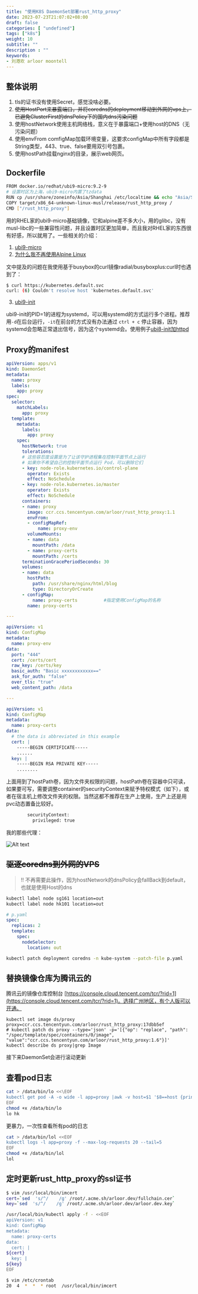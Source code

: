 ```yaml
---
title: "使用K8S DaemonSet部署rust_http_proxy"
date: 2023-07-23T21:07:02+08:00
draft: false
categories: [ "undefined"]
tags: ["k8s"]
weight: 10
subtitle: ""
description : ""
keywords:
- 刘港欢 arloor moontell
---
```


## 整体说明

1. tls的证书没有使用Secret，感觉没啥必要。
2. ~~使用HostPort来暴露端口，并将coredns的deployment移动到外网的vps上，已避免ClusterFirst的dnsPolicy下的国内dns污染问题~~
3. 使用hostNetwork使用主机网络栈，意义在于暴露端口+使用host的DNS（无污染问题）
4. 使用envFrom comfigMap加载环境变量，这要求configMap中所有字段都是String类型，443、true、false要用双引号包裹。
5. 使用hostPath挂载nginx的目录，展示web网页。

## Dockerfile

```bash
FROM docker.io/redhat/ubi9-micro:9.2-9
# 设置时区为上海，ubi9-micro内置了tzdata 
RUN cp /usr/share/zoneinfo/Asia/Shanghai /etc/localtime && echo "Asia/Shanghai" > /etc/timezone
COPY target/x86_64-unknown-linux-musl/release/rust_http_proxy /
CMD ["/rust_http_proxy"]
```

用的RHEL家的ubi9-micro基础镜像，它和alpine差不多大小，用的glibc，没有musl-libc的一些兼容性问题，并且设置时区更加简单，而且我对RHEL家的东西很有好感，所以就用了。一些相关的介绍：


1. [ubi9-micro](https://catalog.redhat.com/software/containers/ubi9/ubi-micro/615bdf943f6014fa45ae1b58?container-tabs=overview)
2. [为什么我不再使用Alpine Linux](https://www.51cto.com/article/751174.html)

文中提及的问题在我使用基于busybox的curl镜像radial/busyboxplus:curl时也遇到了：

```bash
$ curl https://kubernetes.default.svc
curl: (6) Couldn't resolve host 'kubernetes.default.svc'
```

3. [ubi9-init](https://catalog.redhat.com/software/containers/ubi9-init/6183297540a2d8e95c82e8bd) 

ubi9-init的PID=1的进程为systemd，可以用systemd的方式运行多个进程。推荐用`-d`在后台运行，`-it`在前台的方式没有办法通过 `ctrl + c` 停止容器，因为systemd会忽略正常退出信号，因为这个systemd会。使用例子[ubi8-init加httpd](https://access.redhat.com/documentation/zh-cn/red_hat_enterprise_linux/8/html/building_running_and_managing_containers/assembly_adding-software-to-a-ubi-container_building-running-and-managing-containers#using-the-ubi-init-images_assembly_adding-software-to-a-ubi-container)





## Proxy的manifest

```yaml
apiVersion: apps/v1
kind: DaemonSet
metadata:
  name: proxy
  labels:
    app: proxy
spec:
  selector:
    matchLabels:
      app: proxy
  template:
    metadata:
      labels:
        app: proxy
    spec:
      hostNetwork: true
      tolerations:
      # 这些容忍度设置是为了让该守护进程集在控制平面节点上运行
      # 如果你不希望自己的控制平面节点运行 Pod，可以删除它们
      - key: node-role.kubernetes.io/control-plane
        operator: Exists
        effect: NoSchedule
      - key: node-role.kubernetes.io/master
        operator: Exists
        effect: NoSchedule
      containers:
      - name: proxy
        image: ccr.ccs.tencentyun.com/arloor/rust_http_proxy:1.1
        envFrom:
        - configMapRef:
            name: proxy-env
        volumeMounts:
        - name: data
          mountPath: /data
        - name: proxy-certs
          mountPath: /certs
      terminationGracePeriodSeconds: 30
      volumes:
      - name: data
        hostPath:
          path: /usr/share/nginx/html/blog 
          type: DirectoryOrCreate
      - configMap:
          name: proxy-certs          #指定使用ConfigMap的名称
        name: proxy-certs

---

apiVersion: v1
kind: ConfigMap
metadata:
  name: proxy-env
data:
  port: "444"
  cert: /certs/cert
  raw_key: /certs/key
  basic_auth: "Basic xxxxxxxxxxxx=="
  ask_for_auth: "false"
  over_tls: "true"
  web_content_path: /data

---

apiVersion: v1
kind: ConfigMap
metadata:
  name: proxy-certs
data:
  # the data is abbreviated in this example
  cert: |
    -----BEGIN CERTIFICATE-----
    ......
  key: |
    -----BEGIN RSA PRIVATE KEY-----
    ........

```

上面用到了hostPath卷，因为文件夹权限的问题，hostPath卷在容器中只可读，如果要可写，需要调整container的securityContext来赋予特权模式（如下），或者在宿主机上修改文件夹的权限。当然这都不推荐在生产上使用，生产上还是用pvc动态置备比较好。

```bash
        securityContext:
          privileged: true
```

我的那些代理：

![Alt text](/img/telegram-cloud-photo-size-5-6192798952399681427-y.jpg)

## ~~驱逐coredns到外网的VPS~~

> !! 不再需要此操作，因为hostNetwork的dnsPolicy会fallBack到default，也就是使用Host的dns

```bash
kubectl label node sg161 location=out
kubectl label node hk101 location=out
```

```yaml
# p.yaml
spec:
  replicas: 2
  template:
    spec:
      nodeSelector: 
        location: out
```

```bash
kubectl patch deployment coredns -n kube-system --patch-file p.yaml
```

## 替换镜像仓库为腾讯云的

腾讯云的镜像仓库控制台 [https://console.cloud.tencent.com/tcr/?rid=1](https://console.cloud.tencent.com/tcr/?rid=1)。选择广州地区，有个人版可以开通。


```shell
kubectl set image ds/proxy proxy=ccr.ccs.tencentyun.com/arloor/rust_http_proxy:17dbb5ef
# kubectl patch ds proxy --type='json' -p='[{"op": "replace", "path": "/spec/template/spec/containers/0/image", "value":"ccr.ccs.tencentyun.com/arloor/rust_http_proxy:1.6"}]'
kubectl describe ds proxy|grep Image
```

接下来DaemonSet会进行滚动更新

## 查看pod日志

```bash
cat > /data/bin/lo <<\EOF
kubectl get pod -A -o wide -l app=proxy |awk -v host=$1 '$8==host {print $2}' | xargs -I {} kubectl logs {} -f
EOF
chmod +x /data/bin/lo
lo hk
```

更暴力，一次性查看所有pod的日志

```bash
cat > /data/bin/lol <<EOF
kubectl logs -l app=proxy -f --max-log-requests 20 --tail=5
EOF
chmod +x /data/bin/lol
lol
```

## 定时更新rust_http_proxy的ssl证书

```bash
$ vim /usr/local/bin/imcert                                               
cert=`sed  's/^/    /g' /root/.acme.sh/arloor.dev/fullchain.cer`
key=`sed  's/^/    /g' /root/.acme.sh/arloor.dev/arloor.dev.key`

/usr/local/bin/kubectl apply -f - <<EOF 
apiVersion: v1
kind: ConfigMap
metadata:
  name: proxy-certs
data:
  cert: |
${cert}
  key: |
${key}
EOF
```

```bash
$ vim /etc/crontab
20  4  *  *  * root  /usr/local/bin/imcert
```